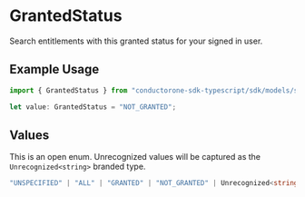 # GrantedStatus

Search entitlements with this granted status for your signed in user.

## Example Usage

```typescript
import { GrantedStatus } from "conductorone-sdk-typescript/sdk/models/shared";

let value: GrantedStatus = "NOT_GRANTED";
```

## Values

This is an open enum. Unrecognized values will be captured as the `Unrecognized<string>` branded type.

```typescript
"UNSPECIFIED" | "ALL" | "GRANTED" | "NOT_GRANTED" | Unrecognized<string>
```